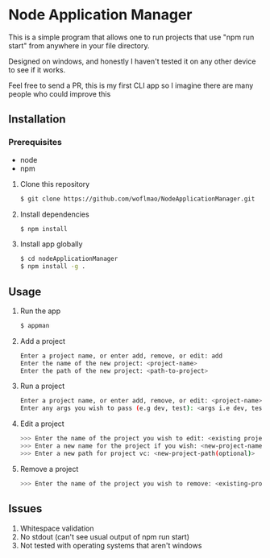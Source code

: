 # Node Application Manager

This is a simple program that allows one to run projects that use "npm run start" from anywhere in your file directory.

Designed on windows, and honestly I haven't tested it on any other device to see if it works.

Feel free to send a PR, this is my first CLI app so I imagine there are many people who could improve this

## Installation

### Prerequisites
* node
* npm

1. Clone this repository
	```bash
	$ git clone https://github.com/woflmao/NodeApplicationManager.git
	```
3. Install dependencies
	```bash
	$ npm install
	```
4. Install app globally
	```bash
	$ cd nodeApplicationManager
	$ npm install -g .
	```

## Usage

1. Run the app
	```bash
	$ appman
	```
2. Add a project
	```bash
	Enter a project name, or enter add, remove, or edit: add
	Enter the name of the new project: <project-name>
	Enter the path of the new project: <path-to-project>
	```
3. Run a project
	```bash
	Enter a project name, or enter add, remove, or edit: <project-name>
	Enter any args you wish to pass (e.g dev, test): <args i.e dev, test>
	```
4. Edit a project
	```bash
	>>> Enter the name of the project you wish to edit: <existing project name>
	>>> Enter a new name for the project if you wish: <new-project-name (optional)>
	>>> Enter a new path for project vc: <new-project-path(optional)>
	```
5. Remove a project
	```bash
	>>> Enter the name of the project you wish to remove: <existing-project-name>
	```
	

## Issues
1. Whitespace validation
2. No stdout (can't see usual output of npm run start)
3. Not tested with operating systems that aren't windows
